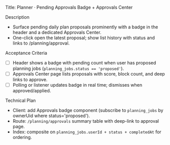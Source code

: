 Title: Planner · Pending Approvals Badge + Approvals Center

Description
- Surface pending daily plan proposals prominently with a badge in the header and a dedicated Approvals Center.
- One-click open the latest proposal; show list history with status and links to /planning/approval.

Acceptance Criteria
- [ ] Header shows a badge with pending count when user has proposed planning jobs (`planning_jobs.status == 'proposed'`).
- [ ] Approvals Center page lists proposals with score, block count, and deep links to approve.
- [ ] Polling or listener updates badge in real time; dismisses when approved/applied.

Technical Plan
- Client: add Approvals badge component (subscribe to `planning_jobs` by ownerUid where status='proposed').
- Route: `/planning/approvals` summary table with deep-link to approval page.
- Index: composite on `planning_jobs.userId + status + completedAt` for ordering.

